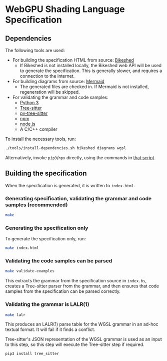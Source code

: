 # WebGPU Shading Language Specification

## Dependencies

The following tools are used:
* For building the specification HTML from source: [Bikeshed](https://tabatkins.github.io/bikeshed)
  * If Bikeshed is not installed locally, the Bikeshed web API will be used to generate the specification.
      This is generally slower, and requires a connection to the internet.
* For building diagrams from source: [Mermaid](https://mermaid-js.github.io/mermaid/)
  * The generated files are checked in. If Mermaid is not installed, regeneration will be skipped.
* For validating the grammar and code samples:
  * [Python 3](https://www.python.org)
  * [Tree-sitter](https://tree-sitter.github.io/tree-sitter)
  * [py-tree-sitter](https://github.com/tree-sitter/py-tree-sitter)
  * [npm](https://www.npmjs.com/)
  * [node.js](https://nodejs.org/)
  * A C/C++ compiler

To install the necessary tools, run:

```bash
./tools/install-dependencies.sh bikeshed diagrams wgsl
```

Alternatively, invoke `pip3`/`npx` directly, using the commands in [that script](../tools/install-dependencies.sh).

## Building the specification

When the specification is generated, it is written to `index.html`.

### Generating specification, validating the grammar and code samples (recommended)

```bash
make
```

### Generating the specification only

To generate the specification only, run:

```bash
make index.html
```

### Validating the code samples can be parsed

```bash
make validate-examples
```

This extracts the grammar from the specification source in `index.bs`, creates a Tree-sitter parser from the
grammar, and then ensures that code samples from the specification can be parsed correctly.

### Validating the grammar is LALR(1)

```bash
make lalr
```

This produces an LALR(1) parse table for the WGSL grammar in an ad-hoc textual format.
It will fail if it finds a conflict.

Tree-sitter's JSON representation of the WGSL grammar is used as an input to this step,
so this step will execute the Tree-sitter step if required.

```bash
pip3 install tree_sitter
```
